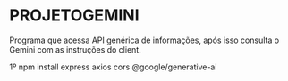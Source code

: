 # PROJETOGEMINI
Programa que acessa API genérica de informações, após isso consulta o Gemini com as instruções do client.

1º npm install express axios cors @google/generative-ai